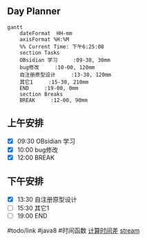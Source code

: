 ## Day Planner
```mermaid
gantt
    dateFormat  HH-mm
    axisFormat %H:%M
    %% Current Time: 下午6:25:08
    section Tasks
    OBsidian 学习     :09-30, 30mm
    bug修改     :10-00, 120mm
    自注册原型设计     :13-30, 120mm
    其它1     :15-30, 210mm
    END     :19-00, 0mm
    section Breaks
    BREAK     :12-00, 90mm
```

## 上午安排
- [x] 09:30 OBsidian 学习
- [x] 10:00 bug修改
- [x] 12:00 BREAK

## 下午安排
- [x] 13:30 自注册原型设计
- [ ] 15:30 其它1
- [ ] 19:00 END

#todo/link #java8 #时间函数
[计算时间差](https://www.cnblogs.com/jpfss/p/11214676.html)
[stream](https://www.cnblogs.com/yimiyan/p/5992440.html)